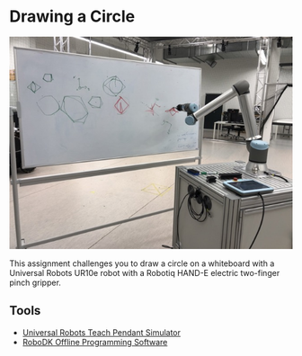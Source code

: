 # Drawing a Circle

![ur10e-at-whiteboard.jpeg](ur10e-at-whiteboard.jpeg)

This assignment challenges you to draw a circle on a whiteboard with a Universal Robots UR10e robot with a Robotiq HAND-E electric two-finger pinch gripper.

## Tools
- [Universal Robots Teach Pendant Simulator](https://github.com/UniversalRobots/RTDE_Python_Client_Library)
- [RoboDK Offline Programming Software](https://robodk.com/)